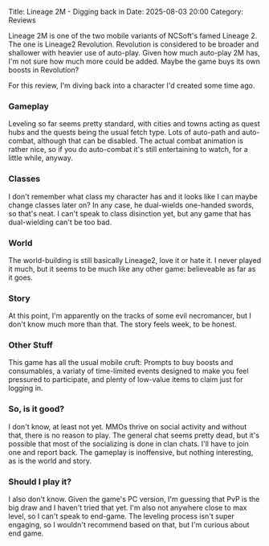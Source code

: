 Title: Lineage 2M - Digging back in
Date: 2025-08-03 20:00
Category: Reviews

Lineage 2M is one of the two mobile variants of NCSoft's famed Lineage 2. The one is Lineage2 Revolution. Revolution is considered to be broader and shallower with heavier use of auto-play. Given how much auto-play 2M has, I'm not sure how much more could be added. Maybe the game buys its own boosts in Revolution?

For this review, I'm diving back into a character I'd created some time ago.

### Gameplay
Leveling so far seems pretty standard, with cities and towns acting as quest hubs and the quests being the usual fetch type. Lots of auto-path and auto-combat, although that can be disabled. The actual combat animation is rather nice, so if you do auto-combat it's still entertaining to watch, for a little while, anyway.

### Classes
I don't remember what class my character has and it looks like I can maybe change classes later on? In any case, he dual-wields one-handed swords, so that's neat. I can't speak to class disinction yet, but any game that has dual-wielding can't be too bad.

### World
The world-building is still basically Lineage2, love it or hate it. I never played it much, but it seems to be much like any other game: believeable as far as it goes.

### Story
At this point, I'm apparently on the tracks of some evil necromancer, but I don't know much more than that. The story feels week, to be honest.

### Other Stuff
This game has all the usual mobile cruft: Prompts to buy boosts and consumables, a variaty of time-limited events designed to make you feel pressured to participate, and plenty of low-value items to claim just for logging in.

### So, is it good?
I don't know, at least not yet. MMOs thrive on social activity and without that, there is no reason to play. The general chat seems pretty dead, but it's possible that most of the socializing is done in clan chats. I'll have to join one and report back. The gameplay is inoffensive, but nothing interesting, as is the world and story.

### Should I play it?
I also don't know. Given the game's PC version, I'm guessing that PvP is the big draw and I haven't tried that yet. I'm also not anywhere close to max level, so I can't speak to end-game. The leveling process isn't super engaging, so I wouldn't recommend based on that, but I'm curious about end game.
